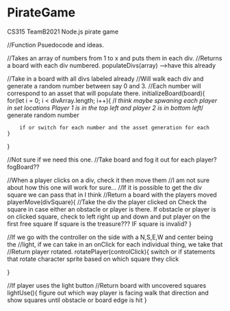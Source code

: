 # PirateGame
CS315 TeamB2021 Node.js pirate game


//Function Psuedocode and ideas.

//Takes an array of numbers from 1 to x and puts them in each div.
//Returns a board with each div numbered.
populateDivs(array) -->have this already

//Take in a board with all divs labeled already
//Will walk each div and generate a random number between say 0 and 3.
//Each number will correspond to an asset that will populate there.
initializeBoard(board){
for(let i = 0; i < divArray.length; i++){
        /*I think maybe spwaning each player in set locations
        Player 1 is in the top left and player 2 is in bottom left*/
        generate random number
        
        if or switch for each number and the asset generation for each
    }
}

//Not sure if we need this one.
//Take board and fog it out for each player?
fogBoard??

//When a player clicks on a div, check it then move them
//I am not sure about how this one will work for sure...
//If it is possible to get the div square we can pass that in I think
//Return a board with the players moved
playerMove(divSquare){
//Take the div the player clicked on
Check the square in case either an obstacle or player is there.
If obstacle or player is on clicked square, check to left right up and down
and put player on the first free square
If square is the treasure???
IF square is invalid?
}

//If we go with the controller on the side with a N,S,E,W and center being the 
//light, if we can take in an onClick for each individual thing, we take that
//Return player rotated.
rotatePlayer(controlClick){
switch or if statements that rotate character sprite based
on which square they click

}

//If player uses the light button
//Return board with uncovered squares
lightUse(){
figure out which way player is facing
walk that direction and show squares until obstacle or board edge is hit
}

